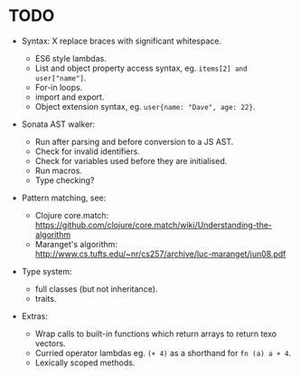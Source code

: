 TODO
====

 - Syntax:
	X replace braces with significant whitespace.
	- ES6 style lambdas.
	- List and object property access syntax, eg. `items[2] and user["name"]`.
	- For-in loops.
	- import and export.
	- Object extension syntax, eg. `user{name: "Dave", age: 22}`.

 - Sonata AST walker:
 	- Run after parsing and before conversion to a JS AST.
 	- Check for invalid identifiers.
 	- Check for variables used before they are initialised.
 	- Run macros.
 	- Type checking?

 - Pattern matching, see:
	- Clojure core.match: https://github.com/clojure/core.match/wiki/Understanding-the-algorithm
	- Maranget's algorithm: http://www.cs.tufts.edu/~nr/cs257/archive/luc-maranget/jun08.pdf

 - Type system:
 	- full classes (but not inheritance).
 	- traits.

 - Extras:
	- Wrap calls to built-in functions which return arrays to return texo vectors.
	- Curried operator lambdas eg. `(+ 4)` as a shorthand for `fn (a) a + 4`.
	- Lexically scoped methods.